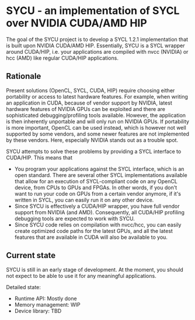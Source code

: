 # SYCU - an implementation of SYCL over NVIDIA CUDA/AMD HIP
The goal of the SYCU project is to develop a SYCL 1.2.1 implementation that is built upon NVIDIA CUDA/AMD HIP.
Essentially, SYCU is a SYCL wrapper around CUDA/HIP, i.e. your applications are compiled with nvcc (NVIDIA) or hcc (AMD) like regular CUDA/HIP applications.

## Rationale
Present solutions (OpenCL, SYCL, CUDA, HIP) require choosing either portability or access to latest hardware features.
For example, when writing an application in CUDA, because of vendor support by NVIDIA, latest hardware features of NVIDIA GPUs can be exploited and there are sophisticated debugging/profiling tools available.
However, the application is then inherently unportable and will only run on NVIDIA GPUs.
If portability is more important, OpenCL can be used instead, which is however not well supported by some vendors, and some newer features are not implemented by these vendors. Here, especially NVIDIA stands out as a trouble spot.

SYCU attempts to solve these problems by providing a SYCL interface to CUDA/HIP. This means that
* You program your applications against the SYCL interface, which is an open standard. There are several other SYCL implementations available that allow for an execution of SYCL-compliant code on any OpenCL device, from CPUs to GPUs and FPGAs. In other words, if you don't want to run your code on GPUs from a certain vendor anymore, if it's written in SYCL, you can easily run it on any other device.
* Since SYCU is effectively a CUDA/HIP wrapper, you have full vendor support from NVIDIA (and AMD). Consequently, all CUDA/HIP profiling debugging tools are expected to work with SYCU.
* Since SYCU code relies on compilation with nvcc/hcc, you can easily create optimized code paths for the latest GPUs, and all the latest features that are available in CUDA will also be available to you.

## Current state
SYCU is still in an early stage of development. At the moment, you should not expect to be able to use it for any meaningful applications.

Detailed state:
* Runtime API: Mostly done
* Memory management: WIP
* Device library: TBD


